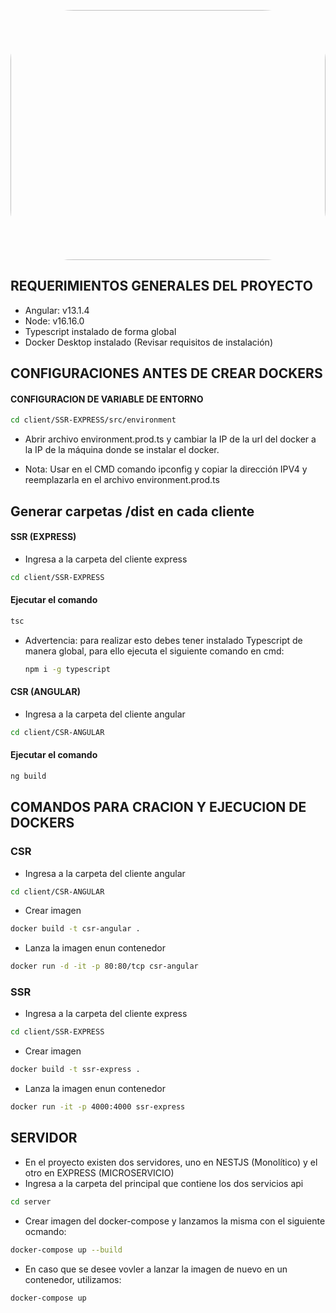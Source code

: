 <p align="center"><img text-align="center" width="700" height="400" style="border-radius: 20%"/></p>

## REQUERIMIENTOS GENERALES DEL PROYECTO
- Angular: v13.1.4
- Node: v16.16.0
- Typescript instalado de forma global
- Docker Desktop instalado (Revisar requisitos de instalación) 

## CONFIGURACIONES ANTES DE CREAR DOCKERS

#### CONFIGURACION DE VARIABLE DE ENTORNO 

```sh
cd client/SSR-EXPRESS/src/environment
```
- Abrir archivo environment.prod.ts y cambiar la IP de la url del docker a la IP de la máquina donde se instalar el docker.

- Nota: Usar en el CMD comando ipconfig y copiar la dirección IPV4 y reemplazarla en el archivo environment.prod.ts

## Generar carpetas /dist en cada cliente
#### SSR (EXPRESS)
- Ingresa a la carpeta del cliente express
```sh
cd client/SSR-EXPRESS
```

#### Ejecutar el comando

```sh
tsc
```
- Advertencia: para realizar esto debes tener instalado Typescript de manera global, para ello ejecuta el siguiente comando en cmd:

	```sh
	npm i -g typescript
	```
#### CSR (ANGULAR)
- Ingresa a la carpeta del cliente angular
```sh
cd client/CSR-ANGULAR
```

#### Ejecutar el comando

```sh
ng build
```

## COMANDOS PARA CRACION Y EJECUCION DE DOCKERS

### CSR
- Ingresa a la carpeta del cliente angular
```sh
cd client/CSR-ANGULAR
```
- Crear imagen
```sh
docker build -t csr-angular .
```
- Lanza la imagen enun contenedor
```sh
docker run -d -it -p 80:80/tcp csr-angular
```
### SSR
- Ingresa a la carpeta del cliente express
```sh
cd client/SSR-EXPRESS
```
- Crear imagen
```sh
docker build -t ssr-express .
```
- Lanza la imagen enun contenedor
```sh
docker run -it -p 4000:4000 ssr-express
```

## SERVIDOR

- En el proyecto existen dos servidores, uno en NESTJS (Monolítico) y el otro en EXPRESS (MICROSERVICIO)
- Ingresa a la carpeta del principal que contiene los dos servicios api
```sh
cd server
```
- Crear imagen del docker-compose y lanzamos la misma con el siguiente ocmando:
```sh
docker-compose up --build
```
- En caso que se desee vovler a lanzar la imagen de nuevo en un contenedor, utilizamos:
```sh
docker-compose up
```
